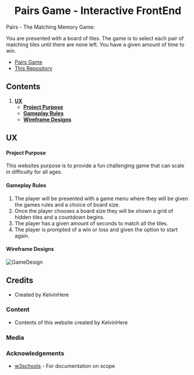 <h1 style="text-align: center;">Pairs Game - Interactive FrontEnd</h1>

Pairs - The Matching Memory Game:

You are presented with a board of tiles.  The game is to select each pair of matching tiles until there are none left.  You have a given amount of time to win.

* [Pairs Game](https://kelvinhere.github.io/Milestone-Interactive/ 'Pairs website GitHub pages link') 
* [This Repository](https://github.com/KelvinHere/Milestone-Interactive/ 'Gitpod repository link')

## Contents

1. [**UX**](#ux)
    * [**Project Purpose**](#project-purpose)
    * [**Gameplay Rules**](#gameplay-rules)
    * [**Wireframe Designs**](#wireframe-designs)

## UX

#### Project Purpose

This websites purpose is to provide a fun challenging game that can scale in difficulty for all ages.

#### Gameplay Rules

1. The player will be presented with a game menu where they will be given the games rules and a choice of board size.
2. Once the player chooses a board size they will be shown a grid of hidden tiles and a countdown begins.
3. The player has a given amount of seconds to match all the tiles.
4. The player is prompted of a win or loss and given the option to start again.

#### Wireframe Designs

![GameDesign](https://github.com/KelvinHere/Milestone-Interactive/blob/master/design/wireframes/wireframes.jpg?raw=true "Mobile mockup index and menu")

## Credits
 
- Created by KelvinHere

### Content

- Contents of this website created by KelvinHere

### Media

### Acknowledgements

* [w3schools](https://www.w3schools.com/) - For documentation on scope
